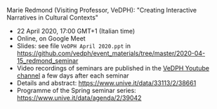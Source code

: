 Marie Redmond (Visiting Professor, VeDPH): "Creating Interactive Narratives in Cultural Contexts"

- 22 April 2020, 17:00 GMT+1 (Italian time)
- Online, on Google Meet
- Slides: see file `VeDPH April 2020.ppt` in <https://github.com/vedph/event_materials/tree/master/2020-04-15_redmond_seminar>
- Video recordings of seminars are published in the [VeDPH Youtube channel](https://www.youtube.com/channel/UCpVTd9npww6UwFQti5yu4NQ) a few days after each seminar
- Details and abstract: <https://www.unive.it/data/33113/2/38661>
- Programme of the Spring seminar series: <https://www.unive.it/data/agenda/2/39042>
